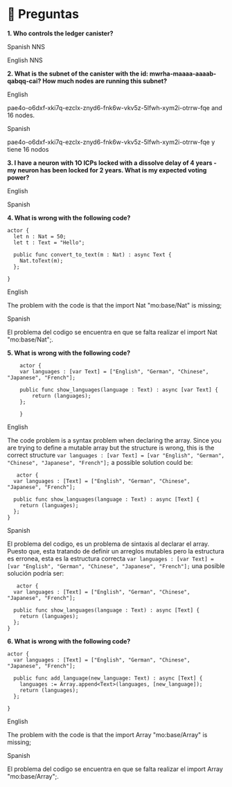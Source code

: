 # <a id="questions"> 🙋 Preguntas </a>

**1. Who controls the ledger canister?**

Spanish
NNS


English
NNS


**2. What is the subnet of the canister with the id: mwrha-maaaa-aaaab-qabqq-cai? How much nodes are running this subnet?**

English

pae4o-o6dxf-xki7q-ezclx-znyd6-fnk6w-vkv5z-5lfwh-xym2i-otrrw-fqe and 16 nodes.

Spanish

pae4o-o6dxf-xki7q-ezclx-znyd6-fnk6w-vkv5z-5lfwh-xym2i-otrrw-fqe y tiene 16 nodos

**3. I have a neuron with 1O ICPs locked with a dissolve delay of 4 years - my neuron has been locked for 2 years. What is my expected voting power?**

English



Spanish


**4. What is wrong with the following code?**
```
actor {
  let n : Nat = 50;
  let t : Text = "Hello";

  public func convert_to_text(m : Nat) : async Text {
    Nat.toText(m);
  };
 
}
```
English

The problem with the code is that the import Nat "mo:base/Nat" is missing;

Spanish

El problema del codigo se encuentra en que se falta realizar el import Nat "mo:base/Nat";.

**5. What is wrong with the following code?**
```
    actor {
    var languages : [var Text] = ["English", "German", "Chinese", "Japanese", "French"];

    public func show_languages(language : Text) : async [var Text] {
        return (languages);
    };
    
    }
```

English

The code problem is a syntax problem when declaring the array. Since you are trying to define a mutable array but the structure is wrong, this is the correct structure ```var languages : [var Text] = [var "English", "German", "Chinese", "Japanese", "French"];``` a possible solution could be:
```
   actor {
  var languages : [Text] = ["English", "German", "Chinese", "Japanese", "French"];

  public func show_languages(language : Text) : async [Text] {
    return (languages);
  };
}
```

Spanish

El problema del codigo, es un problema de sintaxis al declarar el array. Puesto que, esta tratando de definir un arreglos mutables pero la estructura es erronea, esta es la estructura correcta ```var languages : [var Text] = [var "English", "German", "Chinese", "Japanese", "French"];``` una posible solución podría ser:
```
   actor {
  var languages : [Text] = ["English", "German", "Chinese", "Japanese", "French"];

  public func show_languages(language : Text) : async [Text] {
    return (languages);
  };
}
```


 
**6. What is wrong with the following code?**
```
actor {
  var languages : [Text] = ["English", "German", "Chinese", "Japanese", "French"];

  public func add_language(new_language: Text) : async [Text] {
    languages := Array.append<Text>(languages, [new_language]);
    return (languages);
  };
 
}
```
English

The problem with the code is that the import Array "mo:base/Array" is missing;

Spanish

El problema del codigo se encuentra en que se falta realizar el import Array "mo:base/Array";.

